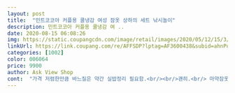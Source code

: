```yaml
---
layout: post 
title:  "민트코코아 커플용 쿨냉감 여성 잠옷 상하의 세트 낚시놀이" 
description: 민트코코아 커플용 쿨냉감 여 ..
date: 2020-08-15 06:08:26 
img: https://static.coupangcdn.com/image/retail/images/2020/05/12/15/3/6cdc2c7d-cc2d-4ccf-9055-8d1a1adea07b.jpg 
linkUrl: https://link.coupang.com/re/AFFSDP?lptag=AF3600438&subid=ahnPublicAsk&pageKey=1578707747&itemId=2699342608&vendorItemId=70689726173&traceid=V0-113-9223b930f49e7156 
categories: [1002] 
color: 006064 
price: 9900 
author: Ask View Shop 
cont:  "가격 저렴한만큼 바느질은 약간 실밥정리 필요함.<br/><br/>괜히.<br/> 마약잠옷이 아님.<br/><br/>부드럽고 너무얇진않아서 좋내요 하나더 구입해야겠어요<br/>시원하고 가볍고  살에 들러붙지 않네요  시원하고 좋아요<br/>엄마드리게<br/>진짜 편해요<br/>" 
---
```

